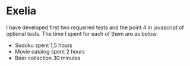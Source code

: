 # Exelia

I have developed first two requeired tests and the point 4 in javascript of optional tests.
The time I spent for each of them are as below:
  - Sudoku spent 1,5 hours
  - Movie catalog spent 2 hours
  - Beer collection 30 minutes

